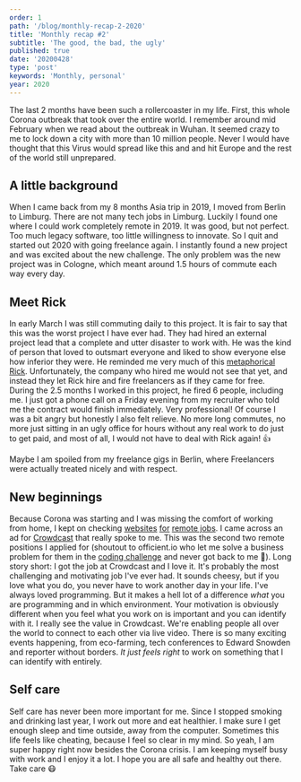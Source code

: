 ```yaml
---
order: 1
path: '/blog/monthly-recap-2-2020'
title: 'Monthly recap #2'
subtitle: 'The good, the bad, the ugly'
published: true
date: '20200428'
type: 'post'
keywords: 'Monthly, personal'
year: 2020
---
```


The last 2 months have been such a rollercoaster in my life. First, this whole Corona outbreak that took over the entire world. I remember around mid February when we read about the outbreak in Wuhan. It seemed crazy to me to lock down a city with more than 10 million people. Never I would have thought that this Virus would spread like this and and hit Europe and the rest of the world still unprepared.

## A little background

When I came back from my 8 months Asia trip in 2019, I moved from Berlin to Limburg. There are not many tech jobs in Limburg. Luckily I found one where I could work completely remote in 2019. It was good, but not perfect. Too much legacy software, too little willingness to innovate. So I quit and started out 2020 with going freelance again. I instantly found a new project and was excited about the new challenge. The only problem was the new project was in Cologne, which meant around 1.5 hours of commute each way every day.

## Meet Rick

In early March I was still commuting daily to this project. It is fair to say that this was the worst project I have ever had. They had hired an external project lead that a complete and utter disaster to work with.
He was the kind of person that loved to outsmart everyone and liked to show everyone else how inferior they were. He reminded me very much of this [metaphorical Rick](https://www.freecodecamp.org/news/we-fired-our-top-talent-best-decision-we-ever-made-4c0a99728fde/).
Unfortunately, the company who hired me would not see that yet, and instead they let Rick hire and fire freelancers as if they came for free.
During the 2.5 months I worked in this project, he fired 6 people, including me. I just got a phone call on a Friday evening from my recruiter who told me the contract would finish immediately. Very professional!
Of course I was a bit angry but honestly I also felt relieve. No more long commutes, no more just sitting in an ugly office for hours without any real work to do just to get paid, and most of all, I would not have to deal with Rick again! 👍

Maybe I am spoiled from my freelance gigs in Berlin, where Freelancers were actually treated nicely and with respect.

## New beginnings

Because Corona was starting and I was missing the comfort of working from home, I kept on checking [websites](https://jsremotely.com/) [for](https://weworkremotely.com/) [remote jobs](https://remoteok.io/).
I came across an ad for [Crowdcast](https://www.crowdcast.io/) that really spoke to me.
This was the second two remote positions I applied for (shoutout to officient.io who let me solve a business problem for them in the [coding challenge](https://github.com/tmaximini/lamda-sqs-svc) and never got back to me 💩).
Long story short: I got the job at Crowdcast and I love it. It's probably the most challenging and motivating job I've ever had. It sounds cheesy, but if you love what you do, you never have to work another day in your life. I've always loved programming. But it makes a hell lot of a difference _what_ you are programming and in which environment. Your motivation is obviously different when you feel what you work on is important and you can identify with it.
I really see the value in Crowdcast. We're enabling people all over the world to connect to each other via live video. There is so many exciting events happening, from eco-farming, tech conferences to Edward Snowden and reporter without borders. _It just feels right_ to work on something that I can identify with entirely.

## Self care

Self care has never been more important for me. Since I stopped smoking and drinking last year, I work out more and eat healthier. I make sure I get enough sleep and time outside, away from the computer. Sometimes this life feels like cheating, because I feel so clear in my mind.
So yeah, I am super happy right now besides the Corona crisis. I am keeping myself busy with work and I enjoy it a lot.
I hope you are all safe and healthy out there. Take care 😷
